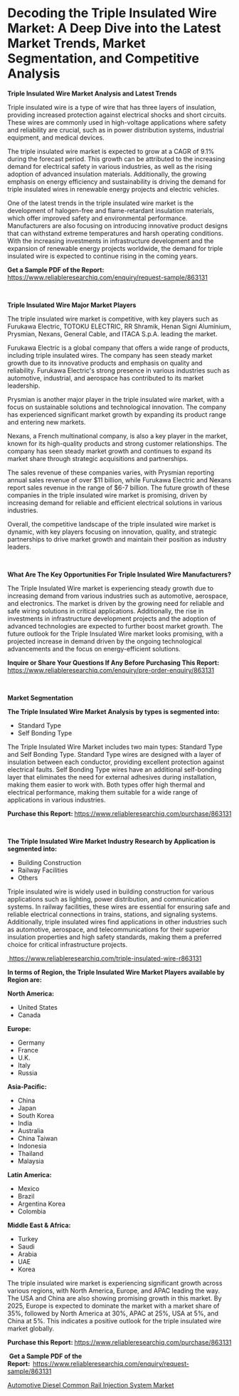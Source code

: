 <p><h1>Decoding the Triple Insulated Wire Market: A Deep Dive into the Latest Market Trends, Market Segmentation, and Competitive Analysis</h1></p><p><strong>Triple Insulated Wire Market Analysis and Latest Trends</strong></p>
<p><p>Triple insulated wire is a type of wire that has three layers of insulation, providing increased protection against electrical shocks and short circuits. These wires are commonly used in high-voltage applications where safety and reliability are crucial, such as in power distribution systems, industrial equipment, and medical devices.</p><p>The triple insulated wire market is expected to grow at a CAGR of 9.1% during the forecast period. This growth can be attributed to the increasing demand for electrical safety in various industries, as well as the rising adoption of advanced insulation materials. Additionally, the growing emphasis on energy efficiency and sustainability is driving the demand for triple insulated wires in renewable energy projects and electric vehicles.</p><p>One of the latest trends in the triple insulated wire market is the development of halogen-free and flame-retardant insulation materials, which offer improved safety and environmental performance. Manufacturers are also focusing on introducing innovative product designs that can withstand extreme temperatures and harsh operating conditions. With the increasing investments in infrastructure development and the expansion of renewable energy projects worldwide, the demand for triple insulated wire is expected to continue rising in the coming years.</p></p>
<p><strong>Get a Sample PDF of the Report:&nbsp;</strong> <a href="https://www.reliableresearchiq.com/enquiry/request-sample/863131">https://www.reliableresearchiq.com/enquiry/request-sample/863131</a></p>
<p>&nbsp;</p>
<p><strong>Triple Insulated Wire Major Market Players</strong></p>
<p><p>The triple insulated wire market is competitive, with key players such as Furukawa Electric, TOTOKU ELECTRIC, RR Shramik, Henan Signi Aluminium, Prysmian, Nexans, General Cable, and ITACA S.p.A. leading the market.</p><p>Furukawa Electric is a global company that offers a wide range of products, including triple insulated wires. The company has seen steady market growth due to its innovative products and emphasis on quality and reliability. Furukawa Electric's strong presence in various industries such as automotive, industrial, and aerospace has contributed to its market leadership.</p><p>Prysmian is another major player in the triple insulated wire market, with a focus on sustainable solutions and technological innovation. The company has experienced significant market growth by expanding its product range and entering new markets.</p><p>Nexans, a French multinational company, is also a key player in the market, known for its high-quality products and strong customer relationships. The company has seen steady market growth and continues to expand its market share through strategic acquisitions and partnerships.</p><p>The sales revenue of these companies varies, with Prysmian reporting annual sales revenue of over $11 billion, while Furukawa Electric and Nexans report sales revenue in the range of $6-7 billion. The future growth of these companies in the triple insulated wire market is promising, driven by increasing demand for reliable and efficient electrical solutions in various industries.</p><p>Overall, the competitive landscape of the triple insulated wire market is dynamic, with key players focusing on innovation, quality, and strategic partnerships to drive market growth and maintain their position as industry leaders.</p></p>
<p>&nbsp;</p>
<p><strong>What Are The Key Opportunities For Triple Insulated Wire Manufacturers?</strong></p>
<p><p>The Triple Insulated Wire market is experiencing steady growth due to increasing demand from various industries such as automotive, aerospace, and electronics. The market is driven by the growing need for reliable and safe wiring solutions in critical applications. Additionally, the rise in investments in infrastructure development projects and the adoption of advanced technologies are expected to further boost market growth. The future outlook for the Triple Insulated Wire market looks promising, with a projected increase in demand driven by the ongoing technological advancements and the focus on energy-efficient solutions.</p></p>
<p><strong>Inquire or Share Your Questions If Any Before Purchasing This Report:</strong> <a href="https://www.reliableresearchiq.com/enquiry/pre-order-enquiry/863131">https://www.reliableresearchiq.com/enquiry/pre-order-enquiry/863131</a></p>
<p>&nbsp;</p>
<p><strong>Market Segmentation</strong></p>
<p><strong>The Triple Insulated Wire Market Analysis by types is segmented into:</strong></p>
<p><ul><li>Standard Type</li><li>Self Bonding Type</li></ul></p>
<p><p>The Triple Insulated Wire Market includes two main types: Standard Type and Self Bonding Type. Standard Type wires are designed with a layer of insulation between each conductor, providing excellent protection against electrical faults. Self Bonding Type wires have an additional self-bonding layer that eliminates the need for external adhesives during installation, making them easier to work with. Both types offer high thermal and electrical performance, making them suitable for a wide range of applications in various industries.</p></p>
<p><strong>Purchase this Report:&nbsp;</strong><a href="https://www.reliableresearchiq.com/purchase/863131">https://www.reliableresearchiq.com/purchase/863131</a></p>
<p>&nbsp;</p>
<p><strong>The Triple Insulated Wire Market Industry Research by Application is segmented into:</strong></p>
<p><ul><li>Building Construction</li><li>Railway Facilities</li><li>Others</li></ul></p>
<p><p>Triple insulated wire is widely used in building construction for various applications such as lighting, power distribution, and communication systems. In railway facilities, these wires are essential for ensuring safe and reliable electrical connections in trains, stations, and signaling systems. Additionally, triple insulated wires find applications in other industries such as automotive, aerospace, and telecommunications for their superior insulation properties and high safety standards, making them a preferred choice for critical infrastructure projects.</p></p>
<p><a href="https://www.reliableresearchiq.com/triple-insulated-wire-r863131">&nbsp;https://www.reliableresearchiq.com/triple-insulated-wire-r863131</a></p>
<p><strong>In terms of Region, the Triple Insulated Wire Market Players available by Region are:</strong></p>
<p>
    <p> <strong> North America: </strong>
        <ul>
            <li>United States</li>
            <li>Canada</li>
        </ul>
        </p> 
    <p> <strong> Europe: </strong>
        <ul>
            <li>Germany</li>
            <li>France</li>
            <li>U.K.</li>
            <li>Italy</li>
            <li>Russia</li>
        </ul>
        </p> 
    <p> <strong> Asia-Pacific: </strong>
        <ul>
            <li>China</li>
            <li>Japan</li>
            <li>South Korea</li>
            <li>India</li>
            <li>Australia</li>
            <li>China Taiwan</li>
            <li>Indonesia</li>
            <li>Thailand</li>
            <li>Malaysia</li>
        </ul>
        </p> 
    <p> <strong> Latin America: </strong>
        <ul>
            <li>Mexico</li>
            <li>Brazil</li>
            <li>Argentina Korea</li>
            <li>Colombia</li>
        </ul>
        </p> 
    <p> <strong> Middle East & Africa: </strong>
        <ul>
            <li>Turkey</li>
            <li>Saudi</li>
            <li>Arabia</li>
            <li>UAE</li>
            <li>Korea</li>
        </ul>
    </p>
    </p>
<p><p>The triple insulated wire market is experiencing significant growth across various regions, with North America, Europe, and APAC leading the way. The USA and China are also showing promising growth in this market. By 2025, Europe is expected to dominate the market with a market share of 35%, followed by North America at 30%, APAC at 25%, USA at 5%, and China at 5%. This indicates a positive outlook for the triple insulated wire market globally.</p></p>
<p><strong>Purchase this Report: </strong><a href="https://www.reliableresearchiq.com/purchase/863131">https://www.reliableresearchiq.com/purchase/863131</a></p>
<p>&nbsp;<strong>Get a Sample PDF of the Report:&nbsp;&nbsp;</strong><a href="https://www.reliableresearchiq.com/enquiry/request-sample/863131">https://www.reliableresearchiq.com/enquiry/request-sample/863131</a></p>
<p><strong></strong></p>
<p><p><a href="https://github.com/Dereodrews76856/Market-Research-Report-List-1/blob/main/automotive-diesel-common-rail-injection-system-market.md">Automotive Diesel Common Rail Injection System Market</a></p></p>